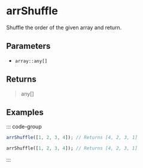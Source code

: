 # arrShuffle <Badge type="tip" text="JavaScript" /><Badge type="info" text="Dart" />

Shuffle the order of the given array and return.

## Parameters

- `array::any[]`

## Returns

> any[]

## Examples

::: code-group

```javascript [JavaScript]
arrShuffle([1, 2, 3, 4]); // Returns [4, 2, 3, 1]
```

```dart [Dart]
arrShuffle([1, 2, 3, 4]); // Returns [4, 2, 3, 1]
```

:::
